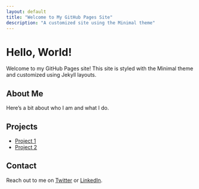 ```yaml
---
layout: default
title: "Welcome to My GitHub Pages Site"
description: "A customized site using the Minimal theme"
---
```


# Hello, World!

Welcome to my GitHub Pages site! This site is styled with the Minimal theme and customized using Jekyll layouts.

## About Me
Here’s a bit about who I am and what I do.

## Projects
- [Project 1](#)
- [Project 2](#)

## Contact
Reach out to me on [Twitter](https://twitter.com/yourusername) or [LinkedIn](https://linkedin.com/in/yourusername).
